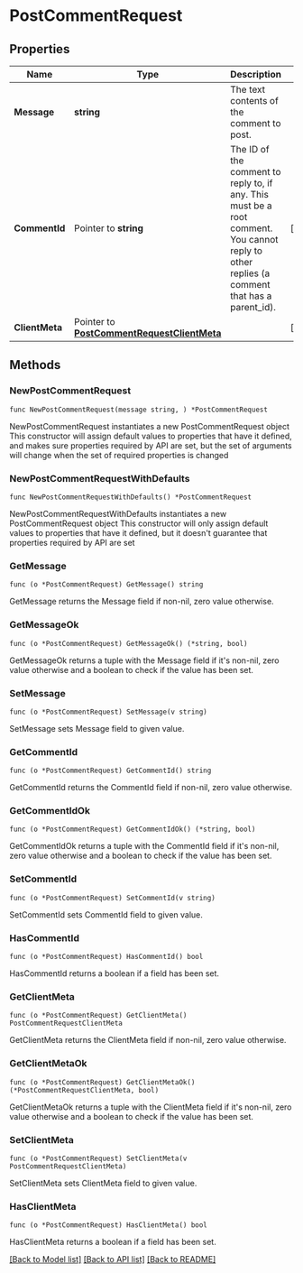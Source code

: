 # PostCommentRequest

## Properties

Name | Type | Description | Notes
------------ | ------------- | ------------- | -------------
**Message** | **string** | The text contents of the comment to post. | 
**CommentId** | Pointer to **string** | The ID of the comment to reply to, if any. This must be a root comment. You cannot reply to other replies (a comment that has a parent_id). | [optional] 
**ClientMeta** | Pointer to [**PostCommentRequestClientMeta**](PostCommentRequestClientMeta.md) |  | [optional] 

## Methods

### NewPostCommentRequest

`func NewPostCommentRequest(message string, ) *PostCommentRequest`

NewPostCommentRequest instantiates a new PostCommentRequest object
This constructor will assign default values to properties that have it defined,
and makes sure properties required by API are set, but the set of arguments
will change when the set of required properties is changed

### NewPostCommentRequestWithDefaults

`func NewPostCommentRequestWithDefaults() *PostCommentRequest`

NewPostCommentRequestWithDefaults instantiates a new PostCommentRequest object
This constructor will only assign default values to properties that have it defined,
but it doesn't guarantee that properties required by API are set

### GetMessage

`func (o *PostCommentRequest) GetMessage() string`

GetMessage returns the Message field if non-nil, zero value otherwise.

### GetMessageOk

`func (o *PostCommentRequest) GetMessageOk() (*string, bool)`

GetMessageOk returns a tuple with the Message field if it's non-nil, zero value otherwise
and a boolean to check if the value has been set.

### SetMessage

`func (o *PostCommentRequest) SetMessage(v string)`

SetMessage sets Message field to given value.


### GetCommentId

`func (o *PostCommentRequest) GetCommentId() string`

GetCommentId returns the CommentId field if non-nil, zero value otherwise.

### GetCommentIdOk

`func (o *PostCommentRequest) GetCommentIdOk() (*string, bool)`

GetCommentIdOk returns a tuple with the CommentId field if it's non-nil, zero value otherwise
and a boolean to check if the value has been set.

### SetCommentId

`func (o *PostCommentRequest) SetCommentId(v string)`

SetCommentId sets CommentId field to given value.

### HasCommentId

`func (o *PostCommentRequest) HasCommentId() bool`

HasCommentId returns a boolean if a field has been set.

### GetClientMeta

`func (o *PostCommentRequest) GetClientMeta() PostCommentRequestClientMeta`

GetClientMeta returns the ClientMeta field if non-nil, zero value otherwise.

### GetClientMetaOk

`func (o *PostCommentRequest) GetClientMetaOk() (*PostCommentRequestClientMeta, bool)`

GetClientMetaOk returns a tuple with the ClientMeta field if it's non-nil, zero value otherwise
and a boolean to check if the value has been set.

### SetClientMeta

`func (o *PostCommentRequest) SetClientMeta(v PostCommentRequestClientMeta)`

SetClientMeta sets ClientMeta field to given value.

### HasClientMeta

`func (o *PostCommentRequest) HasClientMeta() bool`

HasClientMeta returns a boolean if a field has been set.


[[Back to Model list]](../README.md#documentation-for-models) [[Back to API list]](../README.md#documentation-for-api-endpoints) [[Back to README]](../README.md)


